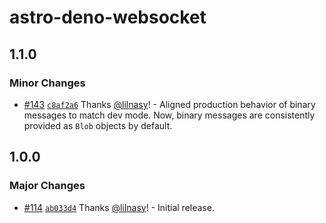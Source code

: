 # astro-deno-websocket

## 1.1.0

### Minor Changes

- [#143](https://github.com/lilnasy/gratelets/pull/143) [`c8af2a6`](https://github.com/lilnasy/gratelets/commit/c8af2a683790240dd48e412f52cf64224a921b64) Thanks [@lilnasy](https://github.com/lilnasy)! - Aligned production behavior of binary messages to match dev mode. Now, binary messages are consistently provided as `Blob` objects by default.

## 1.0.0

### Major Changes

- [#114](https://github.com/lilnasy/gratelets/pull/114) [`ab033d4`](https://github.com/lilnasy/gratelets/commit/ab033d4b4e75d5dbd291ff5157d09a2cf3bfe45f) Thanks [@lilnasy](https://github.com/lilnasy)! - Initial release.
